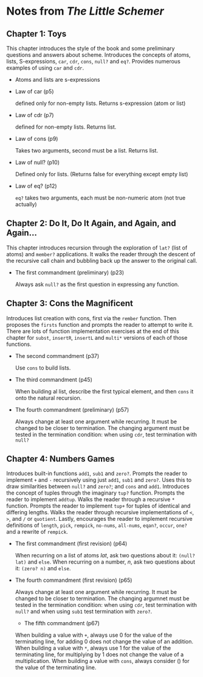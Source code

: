 # Notes from _The Little Schemer_

## Chapter 1: Toys
This chapter introduces the style of the book and some preliminary questions and answers about scheme. Introduces the concepts of atoms, lists, S-expressions, `car`, `cdr`, `cons`, `null?` and `eq?`. Provides numerous examples of using `car` and `cdr`.

* Atoms and lists are s-expressions

* Law of car (p5)

  defined only for non-empty lists. Returns s-expression (atom or list)

* Law of cdr (p7)

  defined for non-empty lists. Returns list.

* Law of cons (p9)

  Takes two arguments, second must be a list. Returns list.

* Law of null? (p10)

  Defined only for lists. (Returns false for everything except empty list)

* Law of eq? (p12)

  `eq?` takes two arguments, each must be non-numeric atom (not true actually)


## Chapter 2: Do It, Do It Again, and Again, and Again...
This chapter introduces recursion through the exploration of `lat?` (list of atoms) and `member?` applications. It walks the reader through the descent of the recursive call chain and bubbling back up the answer to the original call.

* The first commandment (preliminary) (p23)

  Always ask `null?` as the first question in expressing any function.


## Chapter 3: Cons the Magnificent
Introduces list creation with cons, first via the `rember` function. Then proposes the `firsts` function and prompts the reader to attempt to write it.
There are lots of function implementation exercises at the end of this chapter for `subst`, `insertR`, `insertL` and `multi*` versions of each of those functions.

* The second commandment (p37)

  Use `cons` to build lists.

* The third commandment (p45)

  When building al list, describe the first typical element, and then `cons` it onto the natural recursion.

* The fourth commandment (preliminary) (p57)

  Always change at least one argument while recurring. It must be changed to be closer to termination. The changing argument must be tested in the termination condition: when using `cdr`, test termination with `null?`

## Chapter 4: Numbers Games
Introduces built-in functions `add1`, `sub1` and `zero?`. Prompts the reader to implement `+` and `-` recursively using just `add1`, `sub1` and `zero?`. Uses this to draw similarities between `null?` and `zero?`; and `cons` and `add1`. Introduces the concept of tuples through the imaginary `tup?` function. Prompts the reader to implement `addtup`. Walks the reader through a recursive `*` function. Prompts the reader to implement `tup+` for tuples of identical and differing lengths. Walks the reader through recursive implementations of `<`, `>`, and `/` or `quotient`. Lastly, encourages the reader to implement recursive definitions of `length`, `pick`, `rempick`, `no-nums`, `all-nums`, `eqan?`, `occur`, `one?` and a rewrite of `rempick`.



* The first commandment (first revision) (p64)

  When recurring on a list of atoms _lat_, ask two questions about it: `(null? lat)` and `else`. When recurring on a number, _n_, ask two questions about it: `(zero? n)` and `else`.

* The fourth commandment (first revision) (p65)

  Always change at least one argument while recurring. It must be changed to be closer to termination. The changing argumnet must be tested in the termination condition: when using `cdr`, test termination with `null?` and when using `sub1` test termination with `zero?`.

  * The fifth commandment (p67)

  When building a value with `+`, always use 0 for the value of the terminating line, for adding 0 does not change the value of an addition. When building a value with `*`, always use 1 for the value of the terminating line, for multiplying by 1 does not change the value of a multiplication. When building a value with `cons`, always consider () for the value of the terminating line.

